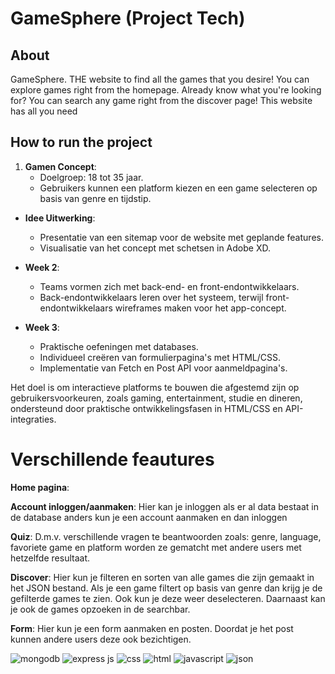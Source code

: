 # GameSphere (Project Tech)

## About

GameSphere. THE website to find all the games that you desire! You can explore games right from the homepage. Already know what you're looking for? You can search any game right from the discover page! This website has all you need

## How to run the project

1. **Gamen Concept**:
   - Doelgroep: 18 tot 35 jaar.
   - Gebruikers kunnen een platform kiezen en een game selecteren op basis van genre en tijdstip.
     

- **Idee Uitwerking**:
  - Presentatie van een sitemap voor de website met geplande features.
  - Visualisatie van het concept met schetsen in Adobe XD.

- **Week 2**:
  - Teams vormen zich met back-end- en front-endontwikkelaars.
  - Back-endontwikkelaars leren over het systeem, terwijl front-endontwikkelaars wireframes maken voor het app-concept.

- **Week 3**:
  - Praktische oefeningen met databases.
  - Individueel creëren van formulierpagina's met HTML/CSS.
  - Implementatie van Fetch en Post API voor aanmeldpagina's.

Het doel is om interactieve platforms te bouwen die afgestemd zijn op gebruikersvoorkeuren, zoals gaming, entertainment, studie en dineren, ondersteund door praktische ontwikkelingsfasen in HTML/CSS en API-integraties.


# Verschillende feautures

**Home pagina**:

**Account inloggen/aanmaken**:
Hier kan je inloggen als er al data bestaat in de database anders kun je een account aanmaken en dan inloggen

**Quiz**:
D.m.v. verschillende vragen te beantwoorden zoals: genre, language, favoriete game en platform worden ze gematcht met andere users met hetzelfde resultaat.

**Discover**:
Hier kun je filteren en sorten van alle games die zijn gemaakt in het JSON bestand. Als je een game filtert op basis van genre dan krijg je de gefilterde games te zien. Ook kun je deze weer deselecteren. Daarnaast kan je ook de games opzoeken in de searchbar.

**Form**:
Hier kun je een form aanmaken en posten. Doordat je het post kunnen andere users deze ook bezichtigen.

![mongodb](https://img.shields.io/badge/MongoDB-4EA94B?style=for-the-badge&logo=mongodb&logoColor=white)
![express js](https://img.shields.io/badge/Express%20js-000000?style=for-the-badge&logo=express&logoColor=white)
![css](https://img.shields.io/badge/CSS3-1572B6?style=for-the-badge&logo=css3&logoColor=white)
![html](https://img.shields.io/badge/HTML5-E34F26?style=for-the-badge&logo=html5&logoColor=white)
![javascript](https://img.shields.io/badge/JavaScript-323330?style=for-the-badge&logo=javascript&logoColor=F7DF1E)
![json](https://img.shields.io/badge/json-5E5C5C?style=for-the-badge&logo=json&logoColor=white)


